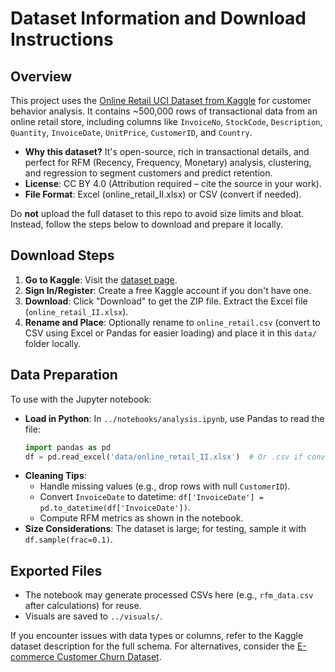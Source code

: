 # Dataset Information and Download Instructions

## Overview
This project uses the [Online Retail UCI Dataset from Kaggle](https://www.kaggle.com/datasets/mashlyn/online-retail-ii-uci) for customer behavior analysis. It contains ~500,000 rows of transactional data from an online retail store, including columns like `InvoiceNo`, `StockCode`, `Description`, `Quantity`, `InvoiceDate`, `UnitPrice`, `CustomerID`, and `Country`.

- **Why this dataset?** It's open-source, rich in transactional details, and perfect for RFM (Recency, Frequency, Monetary) analysis, clustering, and regression to segment customers and predict retention.
- **License**: CC BY 4.0 (Attribution required – cite the source in your work).
- **File Format**: Excel (online_retail_II.xlsx) or CSV (convert if needed).

Do **not** upload the full dataset to this repo to avoid size limits and bloat. Instead, follow the steps below to download and prepare it locally.

## Download Steps
1. **Go to Kaggle**: Visit the [dataset page](https://www.kaggle.com/datasets/mashlyn/online-retail-ii-uci).
2. **Sign In/Register**: Create a free Kaggle account if you don't have one.
3. **Download**: Click "Download" to get the ZIP file. Extract the Excel file (`online_retail_II.xlsx`).
4. **Rename and Place**: Optionally rename to `online_retail.csv` (convert to CSV using Excel or Pandas for easier loading) and place it in this `data/` folder locally.

## Data Preparation
To use with the Jupyter notebook:
- **Load in Python**: In `../notebooks/analysis.ipynb`, use Pandas to read the file:
  ```python
  import pandas as pd
  df = pd.read_excel('data/online_retail_II.xlsx')  # Or .csv if converted
  ```
- **Cleaning Tips**:
  - Handle missing values (e.g., drop rows with null `CustomerID`).
  - Convert `InvoiceDate` to datetime: `df['InvoiceDate'] = pd.to_datetime(df['InvoiceDate'])`.
  - Compute RFM metrics as shown in the notebook.
- **Size Considerations**: The dataset is large; for testing, sample it with `df.sample(frac=0.1)`.

## Exported Files
- The notebook may generate processed CSVs here (e.g., `rfm_data.csv` after calculations) for reuse.
- Visuals are saved to `../visuals/`.

If you encounter issues with data types or columns, refer to the Kaggle dataset description for the full schema. For alternatives, consider the [E-commerce Customer Churn Dataset](https://www.kaggle.com/datasets/ankitverma2010/ecommerce-customer-churn-analysis-and-prediction).
```
